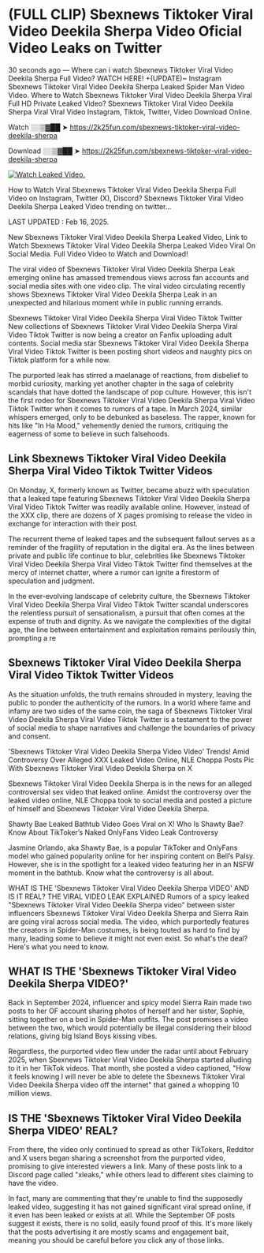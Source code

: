 # (FULL CLIP) Sbexnews Tiktoker Viral Video Deekila Sherpa Video Oficial Video Leaks on Twitter

30 seconds ago — Where can i watch Sbexnews Tiktoker Viral Video Deekila Sherpa Full Video? WATCH HERE! +(UPDATE)~ Instagram Sbexnews Tiktoker Viral Video Deekila Sherpa Leaked Spider Man Video Video. Where to Watch Sbexnews Tiktoker Viral Video Deekila Sherpa Viral Full HD Private Leaked Video? Sbexnews Tiktoker Viral Video Deekila Sherpa Viral Viral Video Instagram, Tiktok, Twitter, Video Download Online.

Watch ░░▒▓██ ➤ https://2k25fun.com/sbexnews-tiktoker-viral-video-deekila-sherpa

Download ░░▒▓██ ➤ https://2k25fun.com/sbexnews-tiktoker-viral-video-deekila-sherpa

[![Watch Leaked Video.](https://miro.medium.com/v2/resize:fit:828/format:webp/1*cilzJN44JGOrTw9NJCrNHA.gif "Watch Leaked Video")](https://2k25fun.com/sbexnews-tiktoker-viral-video-deekila-sherpa)

How to Watch Viral Sbexnews Tiktoker Viral Video Deekila Sherpa Full Video on Instagram, Twitter (X), Discord? Sbexnews Tiktoker Viral Video Deekila Sherpa Leaked Video trending on twitter...

LAST UPDATED : Feb 16, 2025.

New Sbexnews Tiktoker Viral Video Deekila Sherpa Leaked Video, Link to Watch Sbexnews Tiktoker Viral Video Deekila Sherpa Leaked Video Viral On Social Media. Full Video Video to Watch and Download!

The viral video of Sbexnews Tiktoker Viral Video Deekila Sherpa Leak emerging online has amassed tremendous views across fan accounts and social media sites with one video clip. The viral video circulating recently shows Sbexnews Tiktoker Viral Video Deekila Sherpa Leak in an unexpected and hilarious moment while in public running errands.

Sbexnews Tiktoker Viral Video Deekila Sherpa Viral Video Tiktok Twitter New collections of Sbexnews Tiktoker Viral Video Deekila Sherpa Viral Video Tiktok Twitter is now being a creator on Fanfix uploading adult contents. Social media star Sbexnews Tiktoker Viral Video Deekila Sherpa Viral Video Tiktok Twitter is been posting short videos and naughty pics on Tiktok platform for a while now.

The purported leak has stirred a maelanage of reactions, from disbelief to morbid curiosity, marking yet another chapter in the saga of celebrity scandals that have dotted the landscape of pop culture. However, this isn't the first rodeo for Sbexnews Tiktoker Viral Video Deekila Sherpa Viral Video Tiktok Twitter when it comes to rumors of a tape. In March 2024, similar whispers emerged, only to be debunked as baseless. The rapper, known for hits like "In Ha Mood," vehemently denied the rumors, critiquing the eagerness of some to believe in such falsehoods.

## Link Sbexnews Tiktoker Viral Video Deekila Sherpa Viral Video Tiktok Twitter Videos

On Monday, X, formerly known as Twitter, became abuzz with speculation that a leaked tape featuring Sbexnews Tiktoker Viral Video Deekila Sherpa Viral Video Tiktok Twitter was readily available online. However, instead of the XXX clip, there are dozens of X pages promising to release the video in exchange for interaction with their post.

The recurrent theme of leaked tapes and the subsequent fallout serves as a reminder of the fragility of reputation in the digital era. As the lines between private and public life continue to blur, celebrities like Sbexnews Tiktoker Viral Video Deekila Sherpa Viral Video Tiktok Twitter find themselves at the mercy of internet chatter, where a rumor can ignite a firestorm of speculation and judgment.

In the ever-evolving landscape of celebrity culture, the Sbexnews Tiktoker Viral Video Deekila Sherpa Viral Video Tiktok Twitter scandal underscores the relentless pursuit of sensationalism, a pursuit that often comes at the expense of truth and dignity. As we navigate the complexities of the digital age, the line between entertainment and exploitation remains perilously thin, prompting a re

##  Sbexnews Tiktoker Viral Video Deekila Sherpa Viral Video Tiktok Twitter Videos

As the situation unfolds, the truth remains shrouded in mystery, leaving the public to ponder the authenticity of the rumors. In a world where fame and infamy are two sides of the same coin, the saga of Sbexnews Tiktoker Viral Video Deekila Sherpa Viral Video Tiktok Twitter is a testament to the power of social media to shape narratives and challenge the boundaries of privacy and consent.

'Sbexnews Tiktoker Viral Video Deekila Sherpa Video Video' Trends! Amid Controversy Over Alleged XXX Leaked Video Online, NLE Choppa Posts Pic With Sbexnews Tiktoker Viral Video Deekila Sherpa on X

Sbexnews Tiktoker Viral Video Deekila Sherpa is in the news for an alleged controversial sex video that leaked online. Amidst the controversy over the leaked video online, NLE Choppa took to social media and posted a picture of himself and Sbexnews Tiktoker Viral Video Deekila Sherpa.

Shawty Bae Leaked Bathtub Video Goes Viral on X! Who Is Shawty Bae? Know About TikToker’s Naked OnlyFans Video Leak Controversy

Jasmine Orlando, aka Shawty Bae, is a popular TikToker and OnlyFans model who gained popularity online for her inspiring content on Bell’s Palsy. However, she is in the spotlight for a leaked video featuring her in an NSFW moment in the bathtub. Know what the controversy is all about.

WHAT IS THE 'Sbexnews Tiktoker Viral Video Deekila Sherpa VIDEO' AND IS IT REAL? THE VIRAL VIDEO LEAK EXPLAINED Rumors of a spicy leaked "Sbexnews Tiktoker Viral Video Deekila Sherpa video" between sister influencers Sbexnews Tiktoker Viral Video Deekila Sherpa and Sierra Rain are going viral across social media. The video, which purportedly features the creators in Spider-Man costumes, is being touted as hard to find by many, leading some to believe it might not even exist. So what's the deal? Here's what you need to know.

## WHAT IS THE 'Sbexnews Tiktoker Viral Video Deekila Sherpa VIDEO?'

Back in September 2024, influencer and spicy model Sierra Rain made two posts to her OF account sharing photos of herself and her sister, Sophie, sitting together on a bed in Spider-Man outfits. The post promises a video between the two, which would potentially be illegal considering their blood relations, giving big Island Boys kissing vibes.

Regardless, the purported video flew under the radar until about February 2025, when Sbexnews Tiktoker Viral Video Deekila Sherpa started alluding to it in her TikTok videos. That month, she posted a video captioned, "How it feels knowing I will never be able to delete the Sbexnews Tiktoker Viral Video Deekila Sherpa video off the internet" that gained a whopping 10 million views.

## IS THE 'Sbexnews Tiktoker Viral Video Deekila Sherpa VIDEO' REAL?

From there, the video only continued to spread as other TikTokers, Redditor and X users began sharing a screenshot from the purported video, promising to give interested viewers a link. Many of these posts link to a Discord page called "xleaks," while others lead to different sites claiming to have the video.

In fact, many are commenting that they're unable to find the supposedly leaked video, suggesting it has not gained significant viral spread online, if it even has been leaked or exists at all. While the September OF posts suggest it exists, there is no solid, easily found proof of this. It's more likely that the posts advertising it are mostly scams and engagement bait, meaning you should be careful before you click any of those links.